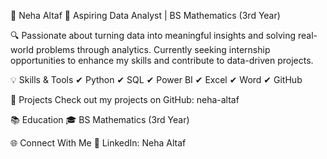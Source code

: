 🚀 Neha Altaf
🎯 Aspiring Data Analyst | BS Mathematics (3rd Year)

🔍 Passionate about turning data into meaningful insights and solving real-world problems through analytics. Currently seeking internship opportunities to enhance my skills and contribute to data-driven projects.

💡 Skills & Tools
✔ Python
✔ SQL
✔ Power BI
✔ Excel
✔ Word
✔ GitHub

📂 Projects
Check out my projects on GitHub: neha-altaf

📚 Education
🎓 BS Mathematics (3rd Year)

🌐 Connect With Me
🔗 LinkedIn: Neha Altaf
